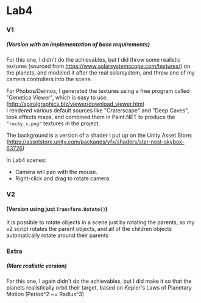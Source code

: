 ﻿# Lab4
### V1
##### (Version with an implementation of base requirements)
For this one, I didn't do the achievables, but I did throw some realistic textures (sourced from https://www.solarsystemscope.com/textures/) on the planets, and modeled it after the real solarsystem, and threw one of my camera controllers into the scene.

For Phobos/Deimos, I generated the textures using a free program called "Genetica Viewer", which is easy to use.  
(http://spiralgraphics.biz/viewer/download_viewer.htm)  
I rendered various default sources like "Craterscape" and "Deep Caves", took effects maps, and combined them in Paint.NET to produce the `"rocky_x.png"` textures in the project.

The background is a version of a shader I put up on the Unity Asset Store:  
(https://assetstore.unity.com/packages/vfx/shaders/star-nest-skybox-63726)

In Lab4 scenes:
- Camera will pan with the mouse.
- Right-click and drag to rotate camera.

### V2
#### (Version using just `Transform.Rotate()`)
It is possible to rotate objects in a scene just by rotating the parents, so my v2 script rotates the parent objects, and all of the children objects automatically rotate around their parents

### Extra
##### (More realistic version)
For this one, I again didn't do the achievables, but I did make it so that the planets realistically orbit their target, based on Kepler's Laws of Planetary Motion (Period^2 ~= Radius^3)

